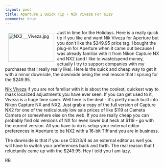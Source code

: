 ```yaml
---
layout: post
title: Aperture 2 Quick Tip - Nik Viveza For $119
comments: true
---
```

<a href="/wp-content/uploads/2008/NX2___Viveza.jpg"><img title="NX2___Viveza.jpg" src="/wp-content/uploads/2008/.thumbs/.NX2___Viveza.jpg" border="0" alt="NX2___Viveza.jpg" hspace="10" vspace="10" width="150" height="94" align="left" /></a>Just in time for the Holidays. Here is a really quick tip if you like and want Nik Viveza for Aperture but you don't like the $249.95 price tag. I bought the plug-in for Aperture when it came out because I was already familiar with it from Nikon Capture NX and NX2 (and I like to waste/spend money, actually I try to support companies with my purchases that I really really like). Here is the quick and cheap way to get it with a minor downside, the downside being the real reason that I sprung for the $249.95.<!--more-->

<a href="http://www.niksoftware.com/viveza/usa/entry.php?view=intro/viveza_announcement.shtml">Nik Viveza</a> if you are not familiar with it is about the coolest, quickest way to mask localized adjustments you have ever seen. If you can get used to it, Viveza is a huge time saver. Well here is the deal - it's pretty much built into Nikon Capture NX and NX2. Just grab a copy of the full version of Capture NX2 for one of the rediculously low sale prices of like $119 at Cameta Camera or somewhere else on the web. If you are really cheap you can probably find old versions of NX for even lower but heck at $119 - go with the current version. All you have to do is setup your external editor preferences in Aperture to be NX2 with a 16-bit Tiff and you are in business.

The downside is that if you use CS2/3/4 as an external editor as well you will have to switch your preferences back and forth. The real reason that I reluctantly came up with the $249.95. Hey I told you I am lazy.

RB